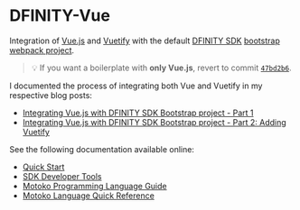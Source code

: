 # DFINITY-Vue

Integration of [Vue.js][vue] and [Vuetify][vuetify] with the default [DFINITY SDK][sdk] [bootstrap webpack project][project].

> :bulb: If you want a boilerplate with **only Vue.js**, revert to commit [`47bd2b6`][vue commit].

I documented the process of integrating both Vue and Vuetify in my respective blog posts:
- [Integrating Vue.js with DFINITY SDK Bootstrap project - Part 1][blog post part 1]
- [Integrating Vue.js with DFINITY SDK Bootstrap project - Part 2: Adding Vuetify][blog post part 2]

See the following documentation available online:

- [Quick Start](https://sdk.dfinity.org/docs/quickstart/quickstart.html)
- [SDK Developer Tools](https://sdk.dfinity.org/docs/developers-guide/sdk-guide.html)
- [Motoko Programming Language Guide](https://sdk.dfinity.org/docs/language-guide/motoko.html)
- [Motoko Language Quick Reference](https://sdk.dfinity.org/docs/language-guide/language-manual.html)

[vue]: https://vuejs.org/
[sdk]: https://sdk.dfinity.org/docs/index.html
[project]: https://sdk.dfinity.org/docs/developers-guide/tutorials/explore-templates.html
[vuetify]: https://vuetifyjs.com/
[vue commit]: https://github.com/nop33/dfinity-vue/commit/47bd2b62b4d3421e77a803e457387459c3e0c817
[blog post part 1]: https://www.iliascreates.com/integrating-vue-dfinity-sdk/
[blog post part 2]: https://www.iliascreates.com/integrating-vuetify-dfinity-sdk/

